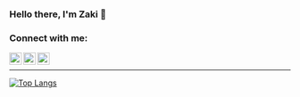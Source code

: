 ### Hello there, I'm Zaki 👋

### Connect with me:

[<img align="left" alt="codeSTACKr | Twitter" width="22px" src="https://cdn.jsdelivr.net/npm/simple-icons@v3/icons/twitter.svg" />][twitter]
[<img align="left" alt="codeSTACKr | LinkedIn" width="22px" src="https://cdn.jsdelivr.net/npm/simple-icons@v3/icons/linkedin.svg" />][linkedin]
[<img align="left" alt="codeSTACKr | Instagram" width="22px" src="https://cdn.jsdelivr.net/npm/simple-icons@v3/icons/instagram.svg" />][instagram]

<br />

---
[![Top Langs](https://github-readme-stats.vercel.app/api/top-langs/?username=tenpoless&langs_count=8)](https://github.com/anuraghazra/github-readme-stats)



[twitter]: https://twitter.com/
[instagram]: https://instagram.com/zakiburnama
[linkedin]: https://linkedin.com/in/zaki-burnama

